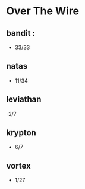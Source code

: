 # Over The Wire

## bandit :
  - 33/33

## natas
  - 11/34

## leviathan
  -2/7

## krypton
  - 6/7


## vortex
 - 1/27
